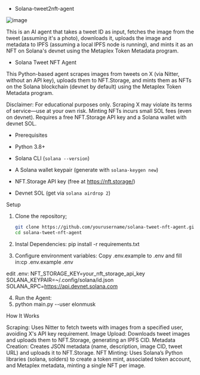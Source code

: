 
- Solana-tweet2nft-agent

![image](https://github.com/user-attachments/assets/5ec2602e-e997-47eb-ae77-a2e89cc43572)

This is an AI agent that takes a tweet ID as input, fetches the image from the tweet (assuming it's a photo), downloads it, uploads the image and metadata to IPFS (assuming a local IPFS node is running), and mints it as an NFT on Solana's devnet using the Metaplex Token Metadata program.

 - Solana Tweet NFT Agent

This Python-based agent scrapes images from tweets on X (via Nitter, without an API key), uploads them to NFT.Storage, and mints them as NFTs on the Solana blockchain (devnet by default) using the Metaplex Token Metadata program.

Disclaimer: For educational purposes only. Scraping X may violate its terms of service—use at your own risk. Minting NFTs incurs small SOL fees (even on devnet). Requires a free NFT.Storage API key and a Solana wallet with devnet SOL.

- Prerequisites

- Python 3.8+
- Solana CLI (`solana --version`)
- A Solana wallet keypair (generate with `solana-keygen new`)
- NFT.Storage API key (free at https://nft.storage/)
- Devnet SOL (get via `solana airdrop 2`)

Setup

1. Clone the repository;
   ```bash
   git clone https://github.com/yourusername/solana-tweet-nft-agent.git
   cd solana-tweet-nft-agent

2. Instal Dependencies:
   pip install -r requirements.txt

  

3. Configure environment variables:
Copy .env.example to .env and fill in:cp .env.example .env

edit .env: 
NFT_STORAGE_KEY=your_nft_storage_api_key
SOLANA_KEYPAIR=~/.config/solana/id.json
SOLANA_RPC=https://api.devnet.solana.com
  
4. Run the Agent:
5.  python main.py --user elonmusk

How It Works

Scraping: Uses Nitter to fetch tweets with images from a specified user, avoiding X's API key requirement.
Image Upload: Downloads tweet images and uploads them to NFT.Storage, generating an IPFS CID.
Metadata Creation: Creates JSON metadata (name, description, image CID, tweet URL) and uploads it to NFT.Storage.
NFT Minting: Uses Solana’s Python libraries (solana, solders) to create a token mint, associated token account, and Metaplex metadata, minting a single NFT per image.
